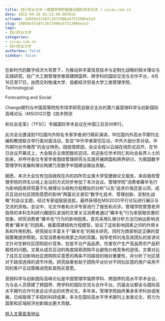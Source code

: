 ```yaml
---
title: 四川农业大学->管理学院积极推动国际学术交流 | sicau.com.cn
date: 2022-04-20 01:21:40.687614
urlname: 24058e37a87c2672906a5751398be2a3
slug: 24058e37a87c2672906a5751398be2a3
tags: 
- 四川农业大学
categories:
- sicau.com.cn
- 四川农业大学
authorbox: false
sidebar: false
---
```

在新时代的数字经济大背景下，为推动并丰富信息技术与定制化战略的相关理论与实践研究，给广大工商管理学者搭建跨国界、跨学科的国际交流与合作平台，4月16日至17日，由西交利物浦大学、首都经济贸易大学工商管理学院、Technological

Forecasting and Social

Change期刊与中国高等院校市场学研究会联合主办的第六届营销科学与创新国际高峰论坛（MSI2022)暨《技术预测
<!--more-->
和社会变革》（TFSC）专辑国际学术会议在中国江苏苏州举行。

此次会议邀请到11位国内外知名专家学者进行精彩演讲，16位国内外高水平期刊主编和教授联合举行面对面活动，彰显“中外学者密切互动，中外大伽分享对话，中外期刊合作推荐”的会议特色。因疫情原因，会议全程以云端在线形式召开。在16日会议开幕式上，大会联合主席团致欢迎词，欢迎各位学术同仁和社会各界人士的到来，并呼吁各位专家学者围绕管理研究与实践开展跨国和跨界研讨，为我国数字管理学科发展和理论构建乃至数字中国建设做出贡献。

据悉，本次大会仅有包括我校在内的四所农业类大学受邀做论文报告，来自我校管理学院的师生以线上会议的方式同步参加了本次会议。管理学院“消费者薅羊毛行为影响因素研究基于扎根理论与结构方程模拟的分析”以及“追求价值还是认同，成员互动对社区团购意愿的影响”两篇论文紧扣“数字化技术、管理创新、定制化战略”的会议主题，经过专家组层层选拔，最终获得在MSI2020平行论坛进行展示与交流的资格。会议中，论文作者和点评专家进行了报告和点评。管理学院曾慧老师指导的本科生科研兴趣团队宣讲的文章关注消费者通过“薅羊毛”行为来获取优惠的现象，研究消费者“薅羊毛”行为的影响因素。首先采用扎根分析方法归纳出影响消费者“薅羊毛”的因素。接着搭建结构方程模型，验证了这些影响因素之间的作用关系和作用机制。研究结论丰富关于“薅羊毛”的相关研究，同时为商家制定正确的营销策略提供帮助，实现消费者和商家之间的双赢。指导老师刘浩及其团队的宣讲论文针对生鲜社区团购低价竞争，拉低平台产品品质，伤害农户生产高品质农产品积极性的问题。文章从成员互动的角度探索团购平台避免价格竞争的途径。文章对比了成员互动影响社区团购购买意愿的两条不同路径的相对重要性，并分析了社区感对于路径选择的调节作用。研究结果有助于团购平台针对不同社区感的用户采用不同的客户互动策略进而影其购买意愿。

营销科学与创新国际高峰论坛是中国管理学届跨学科、跨国界的高水平学术会议，为与会人员搭建了跨国界、跨学科的国际交流与合作平台。历届会议都会与国际高水平期刊合作刊发会议评出的优秀论文。多年来，管理学院始终秉承多学科协调发展，已经取得了丰硕的科研成果，多次在国际高水平学术期刊上发表论文，努力为国家和区域经济创新做出更大贡献。



[转入文章首发地址](https://news.sicau.edu.cn/info/1078/67402.htm)